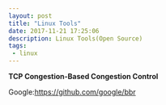 ```yaml
---
layout: post
title: "Linux Tools"
date: 2017-11-21 17:25:06
description: Linux Tools(Open Source)
tags: 
 - linux
---
```


**TCP Congestion-Based Congestion Control**

Google:https://github.com/google/bbr


